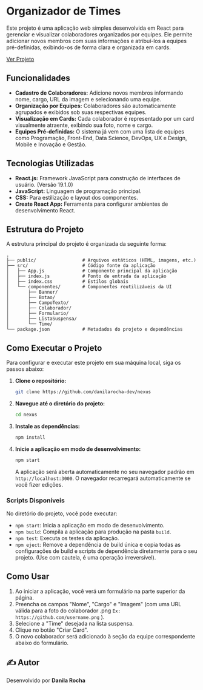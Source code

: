 # Organizador de Times

Este projeto é uma aplicação web simples desenvolvida em React para gerenciar e visualizar colaboradores organizados por equipes. Ele permite adicionar novos membros com suas informações e atribuí-los a equipes pré-definidas, exibindo-os de forma clara e organizada em cards.

[Ver Projeto](http://localhost:3000)

## Funcionalidades

*   **Cadastro de Colaboradores:** Adicione novos membros informando nome, cargo, URL da imagem e selecionando uma equipe.
*   **Organização por Equipes:** Colaboradores são automaticamente agrupados e exibidos sob suas respectivas equipes.
*   **Visualização em Cards:** Cada colaborador é representado por um card visualmente atraente, exibindo sua foto, nome e cargo.
*   **Equipes Pré-definidas:** O sistema já vem com uma lista de equipes como Programação, Front-End, Data Science, DevOps, UX e Design, Mobile e Inovação e Gestão.

## Tecnologias Utilizadas

*   **React.js:** Framework JavaScript para construção de interfaces de usuário. (Versão 19.1.0)
*   **JavaScript:** Linguagem de programação principal.
*   **CSS:** Para estilização e layout dos componentes.
*   **Create React App:** Ferramenta para configurar ambientes de desenvolvimento React.

## Estrutura do Projeto

A estrutura principal do projeto é organizada da seguinte forma:

```
.
├── public/                 # Arquivos estáticos (HTML, imagens, etc.)
├── src/                    # Código fonte da aplicação
│   ├── App.js              # Componente principal da aplicação
│   ├── index.js            # Ponto de entrada da aplicação
│   ├── index.css           # Estilos globais
│   └── componentes/        # Componentes reutilizáveis da UI
│       ├── Banner/
│       ├── Botao/
│       ├── CampoTexto/
│       ├── Colaborador/
│       ├── Formulario/
│       ├── ListaSuspensa/
│       └── Time/
└── package.json            # Metadados do projeto e dependências
```

## Como Executar o Projeto

Para configurar e executar este projeto em sua máquina local, siga os passos abaixo:

1.  **Clone o repositório:**
    ```bash
    git clone https://github.com/danilarocha-dev/nexus
    ```
    
2.  **Navegue até o diretório do projeto:**
    ```bash
    cd nexus
    ```

3.  **Instale as dependências:**
    ```bash
    npm install
    ```

4.  **Inicie a aplicação em modo de desenvolvimento:**
    ```bash
    npm start
    ```
    A aplicação será aberta automaticamente no seu navegador padrão em `http://localhost:3000`. O navegador recarregará automaticamente se você fizer edições.

### Scripts Disponíveis

No diretório do projeto, você pode executar:

*   `npm start`: Inicia a aplicação em modo de desenvolvimento.
*   `npm build`: Compila a aplicação para produção na pasta `build`.
*   `npm test`: Executa os testes da aplicação.
*   `npm eject`: Remove a dependência de build única e copia todas as configurações de build e scripts de dependência diretamente para o seu projeto. (Use com cautela, é uma operação irreversível).

## Como Usar

1.  Ao iniciar a aplicação, você verá um formulário na parte superior da página.
2.  Preencha os campos "Nome", "Cargo" e "Imagem" (com uma URL válida para a foto do colaborador .png `Ex: https://github.com/username.png` ).
3.  Selecione a "Time" desejada na lista suspensa.
4.  Clique no botão "Criar Card".
5.  O novo colaborador será adicionado à seção da equipe correspondente abaixo do formulário.



## ✍️ Autor

Desenvolvido por **Danila Rocha**
